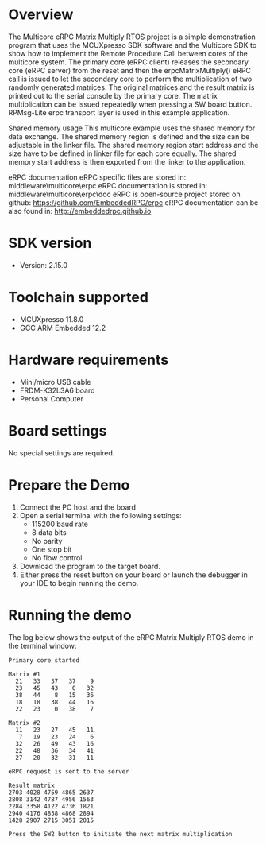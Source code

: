 Overview
========
The Multicore eRPC Matrix Multiply RTOS project is a simple demonstration program that uses the
MCUXpresso SDK software and the Multicore SDK to show how to implement the Remote Procedure Call
between cores of the multicore system. The primary core (eRPC client) releases the secondary core
(eRPC server) from the reset and then the erpcMatrixMultiply() eRPC call is issued to let the
secondary core to perform the multiplication of two randomly generated matrices. The original
matrices and the result matrix is printed out to the serial console by the primary core. The
matrix multiplication can be issued repeatedly when pressing a SW board button. RPMsg-Lite erpc
transport layer is used in this example application.

Shared memory usage
This multicore example uses the shared memory for data exchange. The shared memory region is
defined and the size can be adjustable in the linker file. The shared memory region start address
and the size have to be defined in linker file for each core equally. The shared memory start
address is then exported from the linker to the application.

eRPC documentation
eRPC specific files are stored in: middleware\multicore\erpc
eRPC documentation is stored in: middleware\multicore\erpc\doc
eRPC is open-source project stored on github: https://github.com/EmbeddedRPC/erpc
eRPC documentation can be also found in: http://embeddedrpc.github.io

SDK version
===========
- Version: 2.15.0

Toolchain supported
===================
- MCUXpresso  11.8.0
- GCC ARM Embedded  12.2

Hardware requirements
=====================
- Mini/micro USB cable
- FRDM-K32L3A6 board
- Personal Computer

Board settings
==============
No special settings are required.

Prepare the Demo
================
1.  Connect the PC host and the board
2.  Open a serial terminal with the following settings:
    - 115200 baud rate
    - 8 data bits
    - No parity
    - One stop bit
    - No flow control
3.  Download the program to the target board.
4.  Either press the reset button on your board or launch the debugger in your IDE to begin running the demo.


Running the demo
================
The log below shows the output of the eRPC Matrix Multiply RTOS demo in the terminal window:
~~~~~~~~~~~~~~~~~~~~~~~~~~~~~~~~~~~
Primary core started

Matrix #1
  21   33   37   37    9
  23   45   43    0   32
  38   44    8   15   36
  18   18   38   44   16
  22   23    0   38    7

Matrix #2
  11   23   27   45   11
   7   19   23   24    6
  32   26   49   43   16
  22   48   36   34   41
  27   20   32   31   11

eRPC request is sent to the server

Result matrix
2703 4028 4759 4865 2637
2808 3142 4787 4956 1563
2284 3358 4122 4736 1821
2940 4176 4858 4868 2894
1428 2907 2715 3051 2015

Press the SW2 button to initiate the next matrix multiplication
~~~~~~~~~~~~~~~~~~~~~~~~~~~~~~~~~~~
